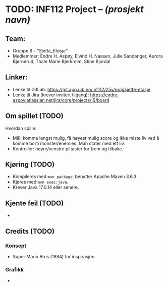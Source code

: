 # TODO: INF112 Project – *(prosjekt navn)*

## Team:
* Gruppe 6 - *"Sjette_Etasje"*
* Medlemmer: Endre H. Aspøy, Eivind H. Naasen, Julie Sandanger, Aurora Bjørnerud, Thale Marie Bjerkreim, Stine Bjordal

## Linker:
* Lenke til GitLab: https://git.app.uib.no/inf112/25v/proj/sjette-etasje
* Lenke til Jira (krever invitert tilgang): https://endre-aspoy.atlassian.net/jira/core/projects/IS/board


## Om spillet (TODO)

Hvordan spille: 
- Mål: komme lengst mulig, få høyest mulig score og ikke miste liv ved å komme borti monster/enemies. Man stater med ett liv.
- Kontroller: høyre/venstre piltaster for frem og tilbake.


## Kjøring (TODO)
* Kompileres med `mvn package`, benytter Apache Maven 3.6.3.
* Kjøres med `mvn exec:java`.
* Krever Java 17.0.14 eller senere.

## Kjente feil (TODO)
- 

## Credits (TODO)

### Konsept
- Super Mario Bros (1984) for inspirasjon.

### Grafikk
- 
